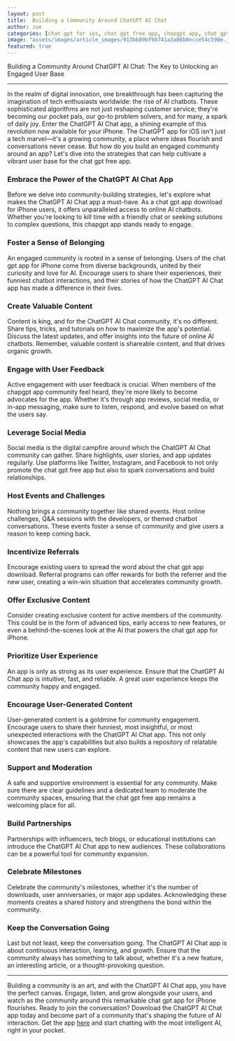 ```yaml
---
layout: post
title:  Building a Community Around ChatGPT AI Chat
author: zoe
categories: [chat gpt for ios, chat gpt free app, chapgpt app, chat gpt app download, chapgpt app, chat gpt app for iphone, online ai chatbots]
image: "assets/images/article_images/913bb89bf98741a3a08b8ecce54c590e.jpg"
featured: true
---
```


Building a Community Around ChatGPT AI Chat: The Key to Unlocking an Engaged User Base

---

In the realm of digital innovation, one breakthrough has been capturing the imagination of tech enthusiasts worldwide: the rise of AI chatbots. These sophisticated algorithms are not just reshaping customer service; they're becoming our pocket pals, our go-to problem solvers, and for many, a spark of daily joy. Enter the ChatGPT AI Chat app, a shining example of this revolution now available for your iPhone. The ChatGPT app for iOS isn't just a tech marvel—it's a growing community, a place where ideas flourish and conversations never cease. But how do you build an engaged community around an app? Let's dive into the strategies that can help cultivate a vibrant user base for the chat gpt free app.

### Embrace the Power of the ChatGPT AI Chat App

Before we delve into community-building strategies, let's explore what makes the ChatGPT AI Chat app a must-have. As a chat gpt app download for iPhone users, it offers unparalleled access to online AI chatbots. Whether you're looking to kill time with a friendly chat or seeking solutions to complex questions, this chapgpt app stands ready to engage.

### Foster a Sense of Belonging

An engaged community is rooted in a sense of belonging. Users of the chat gpt app for iPhone come from diverse backgrounds, united by their curiosity and love for AI. Encourage users to share their experiences, their funniest chatbot interactions, and their stories of how the ChatGPT AI Chat app has made a difference in their lives.

### Create Valuable Content

Content is king, and for the ChatGPT AI Chat community, it's no different. Share tips, tricks, and tutorials on how to maximize the app's potential. Discuss the latest updates, and offer insights into the future of online AI chatbots. Remember, valuable content is shareable content, and that drives organic growth.

### Engage with User Feedback

Active engagement with user feedback is crucial. When members of the chapgpt app community feel heard, they're more likely to become advocates for the app. Whether it's through app reviews, social media, or in-app messaging, make sure to listen, respond, and evolve based on what the users say.

### Leverage Social Media

Social media is the digital campfire around which the ChatGPT AI Chat community can gather. Share highlights, user stories, and app updates regularly. Use platforms like Twitter, Instagram, and Facebook to not only promote the chat gpt free app but also to spark conversations and build relationships.

### Host Events and Challenges

Nothing brings a community together like shared events. Host online challenges, Q&A sessions with the developers, or themed chatbot conversations. These events foster a sense of community and give users a reason to keep coming back.

### Incentivize Referrals

Encourage existing users to spread the word about the chat gpt app download. Referral programs can offer rewards for both the referrer and the new user, creating a win-win situation that accelerates community growth.

### Offer Exclusive Content

Consider creating exclusive content for active members of the community. This could be in the form of advanced tips, early access to new features, or even a behind-the-scenes look at the AI that powers the chat gpt app for iPhone.

### Prioritize User Experience

An app is only as strong as its user experience. Ensure that the ChatGPT AI Chat app is intuitive, fast, and reliable. A great user experience keeps the community happy and engaged.

### Encourage User-Generated Content

User-generated content is a goldmine for community engagement. Encourage users to share their funniest, most insightful, or most unexpected interactions with the ChatGPT AI Chat app. This not only showcases the app's capabilities but also builds a repository of relatable content that new users can explore.

### Support and Moderation

A safe and supportive environment is essential for any community. Make sure there are clear guidelines and a dedicated team to moderate the community spaces, ensuring that the chat gpt free app remains a welcoming place for all.

### Build Partnerships

Partnerships with influencers, tech blogs, or educational institutions can introduce the ChatGPT AI Chat app to new audiences. These collaborations can be a powerful tool for community expansion.

### Celebrate Milestones

Celebrate the community's milestones, whether it's the number of downloads, user anniversaries, or major app updates. Acknowledging these moments creates a shared history and strengthens the bond within the community.

### Keep the Conversation Going

Last but not least, keep the conversation going. The ChatGPT AI Chat app is about continuous interaction, learning, and growth. Ensure that the community always has something to talk about, whether it's a new feature, an interesting article, or a thought-provoking question.

---

Building a community is an art, and with the ChatGPT AI Chat app, you have the perfect canvas. Engage, listen, and grow alongside your users, and watch as the community around this remarkable chat gpt app for iPhone flourishes. Ready to join the conversation? Download the ChatGPT AI Chat app today and become part of a community that's shaping the future of AI interaction. Get the app [here](https://apps.apple.com/us/app/ai-ask-chat-with-ai-bots/id6472484891) and start chatting with the most intelligent AI, right in your pocket.